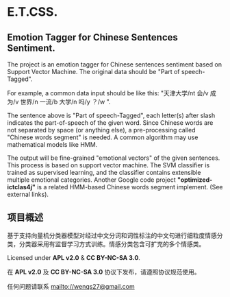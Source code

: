 # E.T.CSS. #

## Emotion Tagger for Chinese Sentences Sentiment. ##
The project is an emotion tagger for Chinese sentences sentiment based on Support Vector Machine. The original data should be "Part of speech-Tagged".

For example, a common data input should be like this:
"天津大学/nt 会/v 成为/v 世界/n 一流/b 大学/n 吗/y ？/w ".

The sentence above is "Part of speech-Tagged", each letter(s) after slash indicates the part-of-speech of the given word. Since Chinese words are not separated by space (or anything else), a pre-processing called "Chinese words segment" is needed. A common algorithm may use mathematical models like HMM.

The output will be fine-grained "emotional vectors" of the given sentences. This process is based on support vector machine. The SVM classifier is trained as supervised learning, and the classifier contains extensible multiple emotional categories.
Another Google code project **"optimized-ictclas4j"** is a related HMM-based Chinese words segment implement. (See external links).

## 项目概述 ##
基于支持向量机分类器模型对经过中文分词和词性标注的中文句进行细粒度情感分类，分类器采用有监督学习方式训练。情感分类包含可扩充的多个情感类。

Licensed under **APL v2.0** & **CC BY-NC-SA 3.0**.

在 **APL v2.0** 及 **CC BY-NC-SA 3.0** 协议下发布，请遵照协议规范使用。

任何问题请联系 [mailto://wenqs27@gmail.com](mailto://wenqs27@gmail.com)